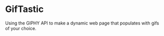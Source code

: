 # GifTastic
 Using the GIPHY API to make a dynamic web page that populates with gifs of your choice.
